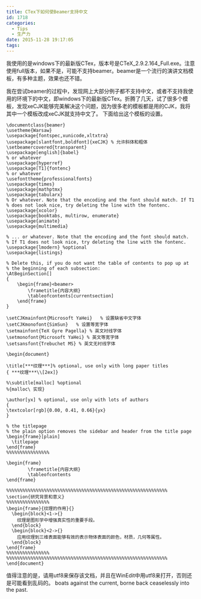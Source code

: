 ```yaml
---
title: CTex下如何使Beamer支持中文
id: 1718
categories:
  - Tips
  - 生产力
date: 2015-11-28 19:17:05
tags:
---
```


我使用的是windows下的最新版CTex，版本号是CTeX_2.9.2.164_Full.exe。注意使用full版本，如果不是，可能不支持beamer。beamer是一个流行的演讲文档模板，有多种主题，效果也还不错。

我在尝试beamer的过程中，发现网上大部分例子都不支持中文，或者不支持我使用的环境下的中文，即windows下的最新版CTex。折腾了几天，试了很多个模板，发现xeCJK能够完美解决这个问题，因为很多老的模板都是用的CJK，我将其中一个模板改成xeCJK就支持中文了。
 下面给出这个模板的设置。  


``` stylus
\documentclass{beamer}
\usetheme{Warsaw}
\usepackage{fontspec,xunicode,xltxtra}
\usepackage[slantfont,boldfont]{xeCJK} % 允许斜体和粗体
\setbeamercovered{transparent}
\usepackage[english]{babel}
% or whatever
\usepackage{hyperref}
\usepackage[T1]{fontenc}
% or whatever
\usefonttheme{professionalfonts}
\usepackage{times}
\usepackage{mathptmx}
\usepackage{tabularx}
% Or whatever. Note that the encoding and the font should match. If T1
% does not look nice, try deleting the line with the fontenc.
\usepackage{xcolor}
\usepackage{booktabs, multirow, enumerate}
\usepackage{animate}
\usepackage{multimedia}

% ... or whatever. Note that the encoding and the font should match.
% If T1 does not look nice, try deleting the line with the fontenc.
\usepackage{lmodern} %optional
\usepackage{listings}

% Delete this, if you do not want the table of contents to pop up at
% the beginning of each subsection:
\AtBeginSection[]
{
    \begin{frame}<beamer>
        \frametitle{内容大纲}
        \tableofcontents[currentsection]
    \end{frame}
}

\setCJKmainfont{Microsoft YaHei}   % 设置缺省中文字体
\setCJKmonofont{SimSun}   % 设置等宽字体
\setmainfont{TeX Gyre Pagella} % 英文衬线字体
\setmonofont{Microsoft YaHei} % 英文等宽字体
\setsansfont{Trebuchet MS} % 英文无衬线字体

\begin{document}

\title[***纹理***]% optional, use only with long paper titles
{ ***纹理***\\[2ex]}

%\subtitle[malloc] %optional
%{malloc\ 实现}

\author[yx] % optional, use only with lots of authors
{
\textcolor[rgb]{0.00, 0.41, 0.66}{yx}
}

% the titlepage
% the plain option removes the sidebar and header from the title page
\begin{frame}[plain]
  \titlepage
\end{frame}
%%%%%%%%%%%%%%%%

\begin{frame}
        \frametitle{内容大纲}
        \tableofcontents
\end{frame}

%%%%%%%%%%%%%%%%%%%%%%%%%%%%%%%%%%%%%%%%%%%%%%%%%%%%%%%%%%%%
\section{研究背景和意义}
%%%%%%%%%%%%%%%%
\begin{frame}{纹理的作用}{}
  \begin{block}<1->{}
    纹理是图形学中增强真实性的重要手段。
  \end{block}
  \begin{block}<2->{}
    应用纹理到三维表面能够有效的表示物体表面的颜色，材质，几何等属性。
  \end{block}
\end{frame}
%%%%%%%%%%%%%%%%
%%%%%%%%%%%%%%%%%%%%%%%%%%%%%%%%%%%%%%%%%%%%%%%%%%%%%%%%%%%%
\end{document}
```

值得注意的是，请用utf8来保存该文档，并且在WinEdit中用utf8来打开，否则还是可能看到乱码的。 
boats against the current, borne back ceaselessly into the past.